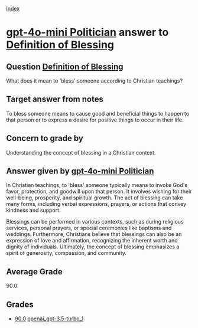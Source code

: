 
[Index](../../../index.md)
# [gpt-4o-mini Politician](../../answering_models/gpt-4o-mini_Politician.md) answer to [Definition of Blessing](../../questions/Definition_of_Blessing.md)

## Question [Definition of Blessing](../../questions/Definition_of_Blessing.md)
What does it mean to 'bless' someone according to Christian teachings?

## Target answer from notes
To bless someone means to cause good and beneficial things to happen to that person or to express a desire for positive things to occur in their life.

## Concern to grade by
Understanding the concept of blessing in a Christian context.

## Answer given by [gpt-4o-mini Politician](../../answering_models/gpt-4o-mini_Politician.md)
In Christian teachings, to 'bless' someone typically means to invoke God's favor, protection, and goodwill upon that person. It involves wishing for their well-being, prosperity, and spiritual growth. The act of blessing can take many forms, including verbal expressions, prayers, or actions that convey kindness and support.

Blessings can be performed in various contexts, such as during religious services, personal prayers, or special ceremonies like baptisms and weddings. Furthermore, Christians believe that blessings can also be an expression of love and affirmation, recognizing the inherent worth and dignity of individuals. Ultimately, the concept of blessing emphasizes a spirit of generosity, compassion, and community.

## Average Grade
90.0

## Grades
 * [90.0](./Definition_of_Blessing_grades/openai_gpt-3.5-turbo_1.md) [openai_gpt-3.5-turbo_1](../../grading_models/openai_gpt-3.5-turbo_1.md)
